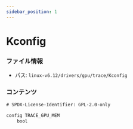 ```yaml
---
sidebar_position: 1
---
```

# Kconfig

### ファイル情報

- パス: `linux-v6.12/drivers/gpu/trace/Kconfig`

### コンテンツ

```txt
# SPDX-License-Identifier: GPL-2.0-only

config TRACE_GPU_MEM
	bool

```
